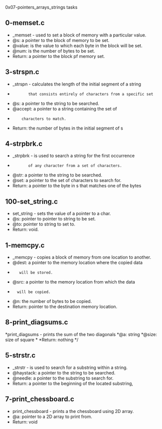 0x07-pointers_arrays_strings tasks
## 0-memset.c
* _memset - used to set a block of memory with a particular value.
* @s: a pointer to the block of memory to be set.
* @value: is the value to which each byte in the block will be set.
* @num: is the number of bytes to be set.
* Return: a pointer to the block pf memory set.
## 3-strspn.c
* _strspn -  calculates the length of the initial segment of a string
*            that consists entirely of characters from a specific set
* @s: a pointer to the string to be searched.
* @accept: a pointer to a string containing the set of
*         characters to match.
* Return: the number of bytes in the initial segment of s
## 4-strpbrk.c
* _strpbrk - is used to search a string for the first occurrence
*            of any character from a set of characters.
* @str: a pointer to the string to be searched.
* @set: a pointer to the set of characters to search for.
* Return: a pointer to the byte in s that matches one of the bytes
## 100-set_string.c
* set_string - sets the value of a pointer to a char.
* @s: pointer to pointer to string to be set.
* @to: pointer to string to set to.
* Return: void.
## 1-memcpy.c
* _memcpy - copies a block of memory from one location to another.
* @dest: a pointer to the memory location where the copied data
*        will be stored.
* @src: a pointer to the memory location from which the data
*       will be copied.
* @n: the number of bytes to be copied.
* Return: pointer to the destination memory location.
## 8-print_diagsums.c
*print_diagsums - prints the sum of the two diagonals
*@a: string
*@size: size of square
*
*Return: nothing
*/
## 5-strstr.c
* _strstr - is used to search for a substring within a string.
* @haystack: a pointer to the string to be searched.
* @needle: a pointer to the substring to search for.
* Return: a pointer to the beginning of the located substring,
## 7-print_chessboard.c
* print_chessboard - prints a the chessboard using 2D array.
* @a: pointer to a 2D array to print from.
* Return: void
